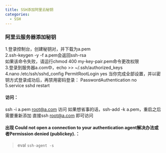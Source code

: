 ```yaml
---
title: SSH添加阿里云秘钥
categories:
  - SSH
---
```

### 阿里云服务器添加秘钥
1.登录控制台，创建秘钥对，并下载为a.pem  
2.ssh-keygen -y -f a.pem会返回ssh-rsa  
如果该命令失败，请运行chmod 400 my-key-pair.pem命令更改权限  
3.登录到服务器a.com中，echo >> ~/.ssh/authorized_keys  
4.nano /etc/ssh/sshd_config
PermitRootLogin yes
当你完成全部设置，并以密钥方式登录成功后，再禁用密码登录：
PasswordAuthentication no  
5.service sshd restart

#### 访问：
ssh -i a.pem root@a.com 访问
如果想省事的话，ssh-add -k a.pem，重启之后需要重新添加
直接ssh root@a.com 即可访问
#### 出现 Could not open a connection to your authentication agent解决办法或者Permission denied (publickey).：
>eval `ssh-agent -s`  